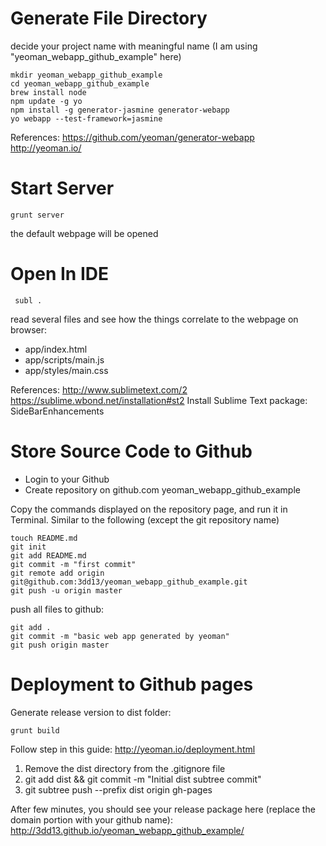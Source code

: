 Generate File Directory
===================

decide your project name with meaningful name (I am using "yeoman\_webapp\_github\_example" here)

    mkdir yeoman_webapp_github_example
    cd yeoman_webapp_github_example
    brew install node
    npm update -g yo
    npm install -g generator-jasmine generator-webapp
    yo webapp --test-framework=jasmine


References:
https://github.com/yeoman/generator-webapp
http://yeoman.io/


Start Server
===================

    grunt server

the default webpage will be opened


Open In IDE
=================== 

     subl .

read several files and see how the things correlate to the webpage on browser:
- app/index.html
- app/scripts/main.js
- app/styles/main.css

References:
http://www.sublimetext.com/2
https://sublime.wbond.net/installation#st2
Install Sublime Text package: SideBarEnhancements


Store Source Code to Github
===================

* Login to your Github
* Create repository on github.com yeoman\_webapp\_github\_example

Copy the commands displayed on the repository page, and run it in Terminal.
Similar to the following (except the git repository name)

    touch README.md
    git init
    git add README.md
    git commit -m "first commit"
    git remote add origin git@github.com:3dd13/yeoman_webapp_github_example.git
    git push -u origin master

push all files to github:

    git add .
    git commit -m "basic web app generated by yeoman"
    git push origin master


Deployment to Github pages
===================

Generate release version to dist folder:

    grunt build

Follow step in this guide:
http://yeoman.io/deployment.html

1. Remove the dist directory from the .gitignore file
2. git add dist && git commit -m "Initial dist subtree commit"
3. git subtree push --prefix dist origin gh-pages

After few minutes, you should see your release package here (replace the domain portion with your github name):
http://3dd13.github.io/yeoman_webapp_github_example/
